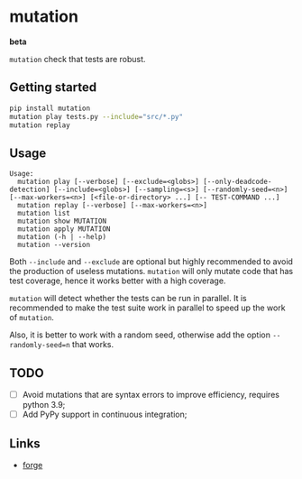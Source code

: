 # mutation

**beta**

`mutation` check that tests are robust.

## Getting started

```sh
pip install mutation
mutation play tests.py --include="src/*.py"
mutation replay
```

## Usage

```
Usage:
  mutation play [--verbose] [--exclude=<globs>] [--only-deadcode-detection] [--include=<globs>] [--sampling=<s>] [--randomly-seed=<n>] [--max-workers=<n>] [<file-or-directory> ...] [-- TEST-COMMAND ...]
  mutation replay [--verbose] [--max-workers=<n>]
  mutation list
  mutation show MUTATION
  mutation apply MUTATION
  mutation (-h | --help)
  mutation --version
```

Both `--include` and `--exclude` are optional but highly recommended
to avoid the production of useless mutations. `mutation` will only
mutate code that has test coverage, hence it works better with a high
coverage.

`mutation` will detect whether the tests can be run in parallel. It is
recommended to make the test suite work in parallel to speed up the
work of `mutation`.

Also, it is better to work with a random seed, otherwise add the
option `--randomly-seed=n` that works.

## TODO

- [ ] Avoid mutations that are syntax errors to improve efficiency, requires python 3.9;
- [ ] Add PyPy support in continuous integration;

## Links

- [forge](https://git.sr.ht/~amirouche/mutation)
